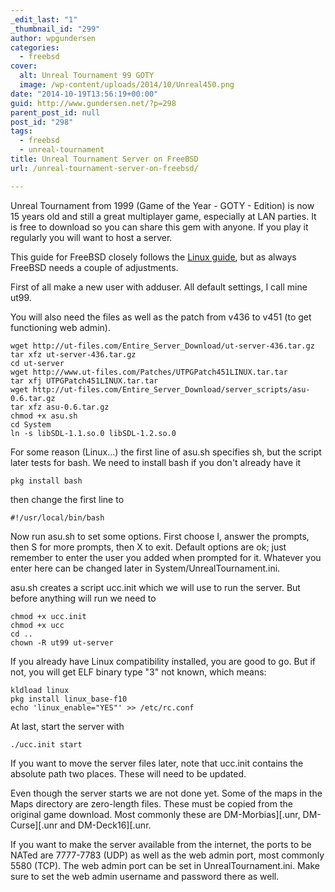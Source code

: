 ```yaml
---
_edit_last: "1"
_thumbnail_id: "299"
author: wpgundersen
categories:
  - freebsd
cover:
  alt: Unreal Tournament 99 GOTY
  image: /wp-content/uploads/2014/10/Unreal450.png
date: "2014-10-19T13:56:19+00:00"
guid: http://www.gundersen.net/?p=298
parent_post_id: null
post_id: "298"
tags:
  - freebsd
  - unreal-tournament
title: Unreal Tournament Server on FreeBSD
url: /unreal-tournament-server-on-freebsd/

---
```

Unreal Tournament from 1999 (Game of the Year - GOTY - Edition) is now 15 years old and still a great multiplayer game, especially at LAN parties. It is free to download so you can share this gem with anyone. If you play it regularly you will want to host a server.

This guide for FreeBSD closely follows the [Linux guide](http://wiki.unrealadmin.org/Server_Install_linux), but as always FreeBSD needs a couple of adjustments.

First of all make a new user with adduser. All default settings, I call mine ut99.

You will also need the files as well as the patch from v436 to v451 (to get functioning web admin).

```
wget http://ut-files.com/Entire_Server_Download/ut-server-436.tar.gz
tar xfz ut-server-436.tar.gz
cd ut-server
wget http://www.ut-files.com/Patches/UTPGPatch451LINUX.tar.tar
tar xfj UTPGPatch451LINUX.tar.tar
wget http://ut-files.com/Entire_Server_Download/server_scripts/asu-0.6.tar.gz
tar xfz asu-0.6.tar.gz
chmod +x asu.sh
cd System
ln -s libSDL-1.1.so.0 libSDL-1.2.so.0
```

For some reason (Linux...) the first line of asu.sh specifies sh, but the script later tests for bash. We need to install bash if you don't already have it

```
pkg install bash
```

then change the first line to

```
#!/usr/local/bin/bash
```

Now run asu.sh to set some options. First choose I, answer the prompts, then S for more prompts, then X to exit. Default options are ok; just remember to enter the user you added when prompted for it. Whatever you enter here can be changed later in System/UnrealTournament.ini.

asu.sh creates a script ucc.init which we will use to run the server. But before anything will run we need to

```
chmod +x ucc.init
chmod +x ucc
cd ..
chown -R ut99 ut-server
```

If you already have Linux compatibility installed, you are good to go. But if not, you will get ELF binary type "3" not known, which means:

```
kldload linux
pkg install linux_base-f10
echo 'linux_enable="YES"' >> /etc/rc.conf
```

At last, start the server with

```
./ucc.init start
```

If you want to move the server files later, note that ucc.init contains the absolute path two places. These will need to be updated.

Even though the server starts we are not done yet. Some of the maps in the Maps directory are zero-length files. These must be copied from the original game download. Most commonly these are DM-Morbias\]\[.unr, DM-Curse\]\[.unr and DM-Deck16\]\[.unr.

If you want to make the server available from the internet, the ports to be NATed are 7777-7783 (UDP) as well as the web admin port, most commonly 5580 (TCP). The web admin port can be set in UnrealTournament.ini. Make sure to set the web admin username and password there as well.
